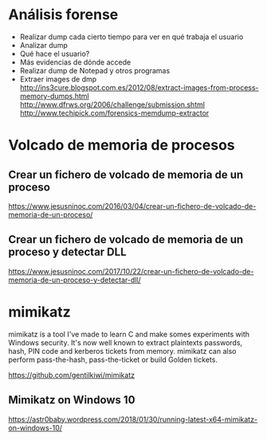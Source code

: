 # Análisis forense

- Realizar dump cada cierto tiempo para ver en qué trabaja el usuario
- Analizar dump
- Qué hace el usuario?
- Más evidencias de dónde accede
- Realizar dump de Notepad y otros programas
- Extraer images de dmp
http://ins3cure.blogspot.com.es/2012/08/extract-images-from-process-memory-dumps.html
http://www.dfrws.org/2006/challenge/submission.shtml
http://www.techipick.com/forensics-memdump-extractor

# Volcado de memoria de procesos

## Crear un fichero de volcado de memoria de un proceso
https://www.jesusninoc.com/2016/03/04/crear-un-fichero-de-volcado-de-memoria-de-un-proceso/
## Crear un fichero de volcado de memoria de un proceso y detectar DLL
https://www.jesusninoc.com/2017/10/22/crear-un-fichero-de-volcado-de-memoria-de-un-proceso-y-detectar-dll/

# mimikatz
mimikatz is a tool I've made to learn C and make somes experiments with Windows security.
It's now well known to extract plaintexts passwords, hash, PIN code and kerberos tickets from memory. mimikatz can also perform pass-the-hash, pass-the-ticket or build Golden tickets.

https://github.com/gentilkiwi/mimikatz

## Mimikatz on Windows 10
https://astr0baby.wordpress.com/2018/01/30/running-latest-x64-mimikatz-on-windows-10/
